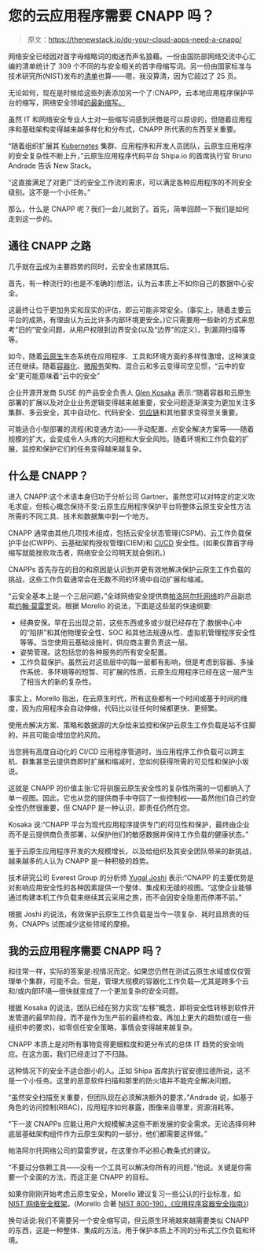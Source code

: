 # 您的云应用程序需要 CNAPP 吗？

> 原文：<https://thenewstack.io/do-your-cloud-apps-need-a-cnapp/>

网络安全已经因对首字母缩略词的痴迷而声名狼藉。一份由国防部网络交流中心汇编的清单统计了 309 个不同的与安全相关的首字母缩写词。另一份由国家标准与技术研究所(NIST)发布的[清单](https://www.nsi.org/pdf/reports/NIST%20Network%20Security%20Acronyms.pdf)也算——嗯，我没算清，因为它超过了 25 页。

无论如何，现在是时候给这些列表添加另一个了:CNAPP，云本地应用程序保护平台的缩写，网络安全领域[的最新缩写。](https://thenewstack.io/category/security/)

虽然 IT 和网络安全专业人士对一些缩写词感到厌倦是可以原谅的，但随着应用程序和基础架构变得越来越多样化和分布式，CNAPP 所代表的东西至关重要。

“随着组织扩展其 [Kubernetes](https://thenewstack.io/category/kubernetes/) 集群、应用程序和开发人员团队，云原生应用程序的安全复杂性不断上升，”云原生应用程序代码平台 Shipa.io 的首席执行官 Bruno Andrade 告诉 New Stack。

“这直接满足了对更广泛的安全工作流的需求，可以满足各种应用程序的不同安全级别。这不是一个小任务。”

那么，什么是 CNAPP 呢？我们一会儿就到了。首先，简单回顾一下我们是如何走到这一步的。

## 通往 CNAPP 之路

几乎就在[云](https://thenewstack.io/category/cloud-services/)成为主要趋势的同时，云安全也紧随其后。

首先，有一种流行的(也是不准确的)想法，认为云本质上不如你自己的数据中心安全。

这最终让位于更加务实和现实的评估，即云可能非常安全。(事实上，随着主要云平台的成熟，有理由认为云比许多内部环境更安全。)它只需要用一些新的方式来思考“旧的”安全问题，从用户权限到边界安全(以及“边界”的定义)，到漏洞扫描等等。

如今，随着[云原生](https://thenewstack.io/category/cloud-native/)生态系统在应用程序、工具和环境方面的多样性激增，这种演变还在继续。随着[容器化](https://thenewstack.io/category/containers/)、[微服务](https://thenewstack.io/category/microservices/)架构、混合云和多云变得司空见惯，“云中的安全”更可能意味着“云中的安全”

企业开源开发商 SUSE 的产品安全负责人 [Glen Kosaka](https://www.linkedin.com/in/gkosaka/) 表示:“随着容器和云原生部署的扩展以及对企业业务逻辑变得越来越重要，安全问题逐渐演变为更加关注多集群、多云安全，其中自动化、代码安全、[供应链](https://thenewstack.io/the-challenges-of-securing-the-open-source-supply-chain/)和其他要求变得至关重要。

可能适合小型部署的流程(和变通方法)——手动配置、点安全解决方案等——随着规模的扩大，会变成令人头疼的大问题和大安全风险。随着环境和工作负载的扩展，监控和保护它们的任务变得越来越复杂。

## 什么是 CNAPP？

进入 CNAPP:这个术语本身归功于分析公司 Gartner。虽然您可以对特定的定义吹毛求疵，但核心概念保持不变:云原生应用程序保护平台将整体云原生安全性方法所需的不同工具、技术和数据集中到一个地方。

CNAPP 通常由其他几项技术组成，包括云安全状态管理(CSPM)、云工作负载保护平台(CWPP)、云基础架构授权管理(CIEM)和 [CI/CD](https://thenewstack.io/category/ci-cd/) 安全性。(如果仅靠首字母缩写就能挫败攻击者，网络安全公司明天就会倒闭。)

CNAPPs 首先存在的目的和原因是认识到并更有效地解决保护云原生工作负载的挑战，这些工作负载通常会在无数不同的环境中自动扩展和缩减。

“云安全基本上是一个三层问题，”全球网络安全提供商[帕洛阿尔托网络](https://www.paloaltonetworks.com/cloud-security?utm_content=inline-mention)的产品副总裁[约翰·莫雷罗](https://www.linkedin.com/in/john-morello/)说。根据 Morello 的说法，下面是这些层的快速纲要:

*   经典安保。早在云出现之前，这些东西或多或少就已经存在了:数据中心中的“陷阱”和其他物理安全性、SOC 和其他法规遵从性、虚拟机管理程序安全性等等。当您使用云基础设施时，供应商主要负责这一层。
*   姿势管理。这包括您的各种服务的所有安全配置。
*   工作负载保护。虽然云对这些层中的每一层都有影响，但是考虑到容器、多操作系统、多环境等的短暂、可扩展的性质，云原生应用程序已经在这一层产生了相当大的新的复杂性。

事实上，Morello 指出，在云原生时代，所有这些都有一个时间或基于时间的维度，因为应用程序会自动伸缩，代码比以往任何时候都更快、更频繁。

使用点解决方案、策略和数据源的大杂烩来监控和保护云原生工作负载是站不住脚的，并且可能会增加您的风险。

当您拥有高度自动化的 CI/CD 应用程序管道时，当应用程序工作负载可以跨主机、群集甚至云提供商即时扩展和缩减时，您如何获得所需的可见性和保护小坂说。

这就是 CNAPP 的价值主张:它将驯服云原生安全性的复杂性所需的一切都纳入了单一视图。因此，它也从您的提供商手中夺回了一些控制权——虽然他们自己的安全性仍然很重要，但 CNAPP 是一种认识，即责任仍然在您。

Kosaka 说:“CNAPP 平台为现代应用程序提供专门的可见性和保护，最终由企业而不是云提供商负责部署，以保护他们的敏感数据并保持工作负载的健康状态。”

鉴于云原生应用程序开发的大规模增长，以及给组织及其安全团队带来的新挑战，越来越多的人认为 CNAPP 是一种积极的趋势。

技术研究公司 Everest Group 的分析师 [Yugal Joshi](https://www.linkedin.com/in/yugal-joshi-5740a92/) 表示:“CNAPP 的主要优势是对影响应用安全性的各种因素提供一个整体、集成和无缝的视图。“这使企业能够通过构建本机工作负载来继续其云采用之旅，而不会因安全隐患而停滞不前。”

根据 Joshi 的说法，有效保护云原生工作负载是当今一项复杂、耗时且昂贵的任务。CNAPPs 试图减少这些领域的摩擦。

## 我的云应用程序需要 CNAPP 吗？

和往常一样，实际的答案是:视情况而定。如果您仍然在测试云原生水域或仅仅管理单个集群，可能不会。但是，管理大规模的容器化工作负载—尤其是跨多个云和/或内部环境—很快就变成了一个更加复杂的安全问题。

根据 Kosaka 的说法，团队已经在努力实现“左移”概念，即将安全性转移到软件开发管道的最早阶段，而不是作为生产前的最终检查。再加上更大的趋势(或在一些组织中的要求)，如零信任安全策略，事情会变得越来越复杂。

CNAPP 本质上是对所有事物变得更细粒度和更分布式的总体 IT 趋势的安全响应。在这方面，我们已经走过了不归路。

这种情况下的安全不适合胆小的人。正如 Shipa 首席执行官安德拉德所说，这不是一个小任务。这里的恶意软件扫描和那里的防火墙并不能完全解决问题。

“虽然安全扫描至关重要，但团队现在必须解决额外的要求，”Andrade 说，如基于角色的访问控制(RBAC)，应用程序如何暴露，图像来自哪里，资源消耗等。

“下一波 CNAPPs 应能让用户大规模解决这些不断发展的安全需求。无论选择何种底层基础架构组件作为云原生架构的一部分，他们都需要这样做。”

帕洛阿尔托网络公司的莫雷罗说，在这里你不必担心教条式的建议。

“不要过分依赖工具——没有一个工具可以解决你所有的问题，”他说。关键是你需要一个全面的方法，而这正是 CNAPP 的目标。

如果你刚刚开始考虑云原生安全，Morello 建议复习一些公认的行业标准，如 [NIST 网络安全框架](https://www.nist.gov/cyberframework)。(Morello 合著 [NIST 800-190，《应用程序容器安全指南》](https://nvlpubs.nist.gov/nistpubs/specialpublications/nist.sp.800-190.pdf))

换句话说:我们不需要另一个安全缩写词，但云原生环境越来越需要类似 CNAPP 的东西，这是一种整体、集成的方法，用于保护本质上不同的分布式工作负载和环境。

<svg xmlns:xlink="http://www.w3.org/1999/xlink" viewBox="0 0 68 31" version="1.1"><title>Group</title> <desc>Created with Sketch.</desc></svg>